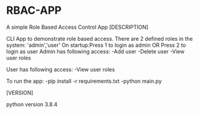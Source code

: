 # RBAC-APP
A simple Role Based Access Control App
[DESCRIPTION]

CLI App to demonstrate role based access.
There are 2 defined roles in the system: 'admin','user'
On startup:Press 1 to login as admin OR Press 2 to login as user
Admin has following access:
-Add user
-Delete user
-View user roles

User has following access:
-View user roles

To run the app:
-pip install -r requirements.txt
-python main.py


[VERSION]

python version 3.8.4

